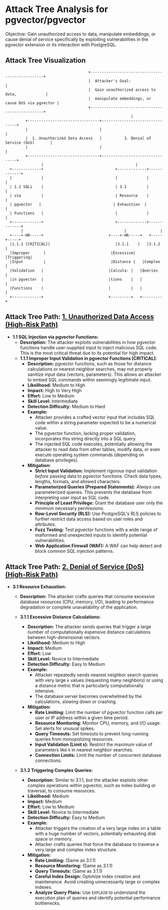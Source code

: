 # Attack Tree Analysis for pgvector/pgvector

Objective: Gain unauthorized access to data, manipulate embeddings, or cause denial of service specifically by exploiting vulnerabilities in the pgvector extension or its interaction with PostgreSQL.

## Attack Tree Visualization

```
                                     +-------------------------------------------------+
                                     |  Attacker's Goal:                             |
                                     |  Gain unauthorized access to data,             |
                                     |  manipulate embeddings, or cause DoS via pgvector |
                                     +-------------------------------------------------+
                                                        |
         +--------------------------------+--------------------------------+
         |                                |                                |
         |  1. Unauthorized Data Access   |          3. Denial of Service (DoS)       |
         |                                |                                |
         +--------------------------------+--------------------------------+
                |                                         |
  +-------------+                                +-------------+-------------+
  |             |                                |             |             |
  | 1.1 SQLi    |                                | 3.1         |             |
  | via         |                                | Resource    |             |
  | pgvector   |                                | Exhaustion  |             |
  | Functions   |                                |             |             |
  +-------------+                                +-------------+-------------+
       |                                             |               |
  +----+-HR-----+                             +----+-HR-----+   +-----+-----+
  |1.1.1 [CRITICAL]|                             |3.1.1    |   |3.1.2    |
  |Improper      |                             |Excessive|   |Triggering|
  |Input         |                             |Distance |   |Complex   |
  |Validation   |                             |Calcula- |   |Queries   |
  |in pgvector  |                             |tions    |   |          |
  |Functions    |                             |         |   |          |
  +-------------+                             +---------+   +---------+
```

## Attack Tree Path: [1. Unauthorized Data Access (High-Risk Path)](./attack_tree_paths/1__unauthorized_data_access__high-risk_path_.md)

*   **1.1 SQL Injection via pgvector Functions:**
    *   **Description:** The attacker exploits vulnerabilities in how pgvector functions handle user-supplied input to inject malicious SQL code. This is the most critical threat due to its potential for high impact.
    *   **1.1.1 Improper Input Validation in pgvector Functions [CRITICAL]:**
        *   **Description:** pgvector functions, such as those for distance calculations or nearest neighbor searches, may not properly sanitize input data (vectors, parameters). This allows an attacker to embed SQL commands within seemingly legitimate input.
        *   **Likelihood:** Medium to High
        *   **Impact:** High to Very High
        *   **Effort:** Low to Medium
        *   **Skill Level:** Intermediate
        *   **Detection Difficulty:** Medium to Hard
        *   **Example:**
            *   Attacker provides a crafted vector input that includes SQL code within a string parameter expected to be a numerical value.
            *   The pgvector function, lacking proper validation, incorporates this string directly into a SQL query.
            *   The injected SQL code executes, potentially allowing the attacker to read data from other tables, modify data, or even execute operating system commands (depending on database privileges).
        *   **Mitigation:**
            *   **Strict Input Validation:** Implement rigorous input validation *before* passing data to pgvector functions. Check data types, lengths, formats, and allowed characters.
            *   **Parameterized Queries (Prepared Statements):** *Always* use parameterized queries. This prevents the database from interpreting user input as SQL code.
            *   **Principle of Least Privilege:** Grant the database user only the minimum necessary permissions.
            *   **Row-Level Security (RLS):** Use PostgreSQL's RLS policies to further restrict data access based on user roles and attributes.
            *   **Fuzz Testing:** Test pgvector functions with a wide range of malformed and unexpected inputs to identify potential vulnerabilities.
            *   **Web Application Firewall (WAF):** A WAF can help detect and block common SQL injection patterns.

## Attack Tree Path: [2. Denial of Service (DoS) (High-Risk Path)](./attack_tree_paths/2__denial_of_service__dos___high-risk_path_.md)

*   **3.1 Resource Exhaustion:**
    *   **Description:** The attacker crafts queries that consume excessive database resources (CPU, memory, I/O), leading to performance degradation or complete unavailability of the application.
    *   **3.1.1 Excessive Distance Calculations:**
        *   **Description:** The attacker sends queries that trigger a large number of computationally expensive distance calculations between high-dimensional vectors.
        *   **Likelihood:** Medium to High
        *   **Impact:** Medium
        *   **Effort:** Low
        *   **Skill Level:** Novice to Intermediate
        *   **Detection Difficulty:** Easy to Medium
        *   **Example:**
            *   Attacker repeatedly sends nearest neighbor search queries with very large `k` values (requesting many neighbors) or using a distance metric that is particularly computationally intensive.
            *   The database server becomes overwhelmed by the calculations, slowing down or crashing.
        *   **Mitigation:**
            *   **Rate Limiting:** Limit the number of pgvector function calls per user or IP address within a given time period.
            *   **Resource Monitoring:** Monitor CPU, memory, and I/O usage. Set alerts for unusual spikes.
            *   **Query Timeouts:** Set timeouts to prevent long-running queries from monopolizing resources.
            *   **Input Validation (Limit `k`):** Restrict the maximum value of parameters like `k` in nearest neighbor searches.
            *   **Connection Limits:** Limit the number of concurrent database connections.

    *   **3.1.2 Triggering Complex Queries:**
        *   **Description:** Similar to 3.1.1, but the attacker exploits other complex operations within pgvector, such as index building or traversal, to consume resources.
        *   **Likelihood:** Medium
        *   **Impact:** Medium
        *   **Effort:** Low to Medium
        *   **Skill Level:** Novice to Intermediate
        *   **Detection Difficulty:** Easy to Medium
        *   **Example:**
            *   Attacker triggers the creation of a very large index on a table with a huge number of vectors, potentially exhausting disk space or memory.
            *   Attacker crafts queries that force the database to traverse a very large and complex index structure.
        *   **Mitigation:**
            *   **Rate Limiting:** (Same as 3.1.1)
            *   **Resource Monitoring:** (Same as 3.1.1)
            *   **Query Timeouts:** (Same as 3.1.1)
            *   **Careful Index Design:** Optimize index creation and maintenance. Avoid creating unnecessarily large or complex indexes.
            *   **Analyze Query Plans:** Use `EXPLAIN` to understand the execution plan of queries and identify potential performance bottlenecks.

